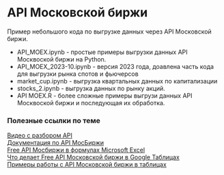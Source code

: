 # API Московской биржи
Пример небольшого кода по выгрузке данных через API Московской биржи.  
- API_MOEX.ipynb - простые примеры выгрузки данных API Москвоской биржи на Python.  
- API_MOEX_2023-10.ipynb - версия 2023 года, доавлена часть кода для выгрузки рынка спотов и фьючерсов  
- market_cup.ipynb - выгрузка квартальных данных по капитализации  
- stocks_2.ipynb - выгрузка данных по рынку акций.  
- API MOEX.R - более сложные примеры выгрузи данных API Москвоской биржи и последующая их обработка.  

### Полезные ссылки по теме
[Видео с разбором API](https://youtu.be/i39BM-dtd3c?si=93RRc-2SuUXeaF-d)  
[Документация по API МосБиржи](https://www.moex.com/a2193)  
[Free API Мосбиржи в формулах Microsoft Excel](https://habr.com/ru/post/498268/)  
[Что делает Free API Московской биржи в Google Таблицах](https://habr.com/ru/post/486716/)  
[Примеры работы с API Московской биржи в таблицах](https://drive.google.com/file/d/1SRFExTs42traUQKEHJXNYei4QtmuLhAf/view)  
